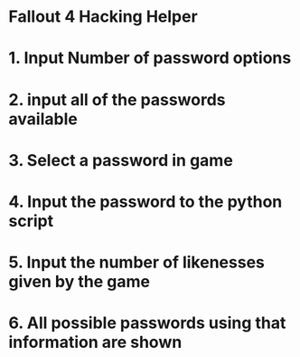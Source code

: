 # Fallout 4 Hacking Helper

# 1. Input Number of password options
# 2. input all of the passwords available
# 3. Select a password in game
# 4. Input the password to the python script
# 5. Input the number of likenesses given by the game
# 6. All possible passwords using that information are shown
